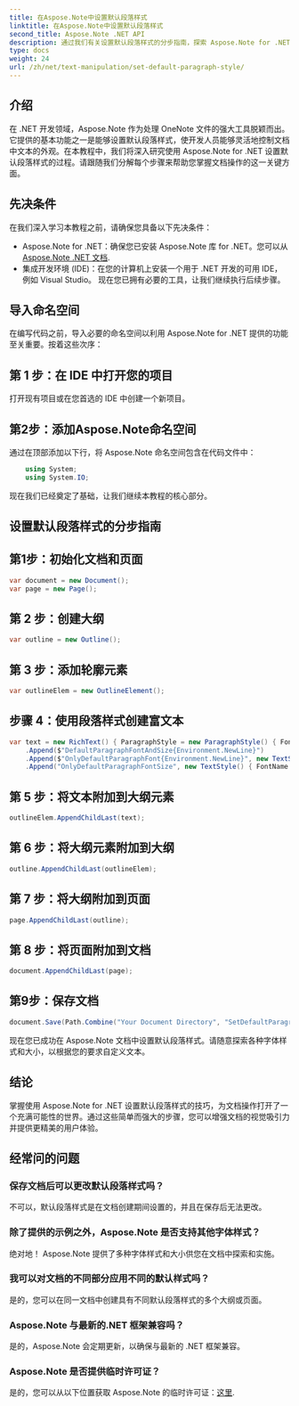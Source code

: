 ```yaml
---
title: 在Aspose.Note中设置默认段落样式
linktitle: 在Aspose.Note中设置默认段落样式
second_title: Aspose.Note .NET API
description: 通过我们有关设置默认段落样式的分步指南，探索 Aspose.Note for .NET 的强大功能。毫不费力地提高您的文档操作技能。
type: docs
weight: 24
url: /zh/net/text-manipulation/set-default-paragraph-style/
---
```

## 介绍
在 .NET 开发领域，Aspose.Note 作为处理 OneNote 文件的强大工具脱颖而出。它提供的基本功能之一是能够设置默认段落样式，使开发人员能够灵活地控制文档中文本的外观。在本教程中，我们将深入研究使用 Aspose.Note for .NET 设置默认段落样式的过程。请跟随我们分解每个步骤来帮助您掌握文档操作的这一关键方面。
## 先决条件
在我们深入学习本教程之前，请确保您具备以下先决条件：
-  Aspose.Note for .NET：确保您已安装 Aspose.Note 库 for .NET。您可以从[Aspose.Note .NET 文档](https://reference.aspose.com/note/net/).
- 集成开发环境 (IDE)：在您的计算机上安装一个用于 .NET 开发的可用 IDE，例如 Visual Studio。
现在您已拥有必要的工具，让我们继续执行后续步骤。
## 导入命名空间
在编写代码之前，导入必要的命名空间以利用 Aspose.Note for .NET 提供的功能至关重要。按着这些次序：
## 第 1 步：在 IDE 中打开您的项目
打开现有项目或在您首选的 IDE 中创建一个新项目。
## 第2步：添加Aspose.Note命名空间
通过在顶部添加以下行，将 Aspose.Note 命名空间包含在代码文件中：
```csharp
    using System;
    using System.IO;
```
现在我们已经奠定了基础，让我们继续本教程的核心部分。
## 设置默认段落样式的分步指南
## 第1步：初始化文档和页面
```csharp
var document = new Document();
var page = new Page();
```
## 第 2 步：创建大纲
```csharp
var outline = new Outline();
```
## 第 3 步：添加轮廓元素
```csharp
var outlineElem = new OutlineElement();
```
## 步骤 4：使用段落样式创建富文本
```csharp
var text = new RichText() { ParagraphStyle = new ParagraphStyle() { FontName = "Courier New", FontSize = 20 } }
    .Append($"DefaultParagraphFontAndSize{Environment.NewLine}")
    .Append($"OnlyDefaultParagraphFont{Environment.NewLine}", new TextStyle() { FontSize = 14 })
    .Append("OnlyDefaultParagraphFontSize", new TextStyle() { FontName = "Verdana" });
```
## 第 5 步：将文本附加到大纲元素
```csharp
outlineElem.AppendChildLast(text);
```
## 第 6 步：将大纲元素附加到大纲
```csharp
outline.AppendChildLast(outlineElem);
```
## 第 7 步：将大纲附加到页面
```csharp
page.AppendChildLast(outline);
```
## 第 8 步：将页面附加到文档
```csharp
document.AppendChildLast(page);
```
## 第9步：保存文档
```csharp
document.Save(Path.Combine("Your Document Directory", "SetDefaultParagraphStyle.one"));
```
现在您已成功在 Aspose.Note 文档中设置默认段落样式。请随意探索各种字体样式和大小，以根据您的要求自定义文本。
## 结论
掌握使用 Aspose.Note for .NET 设置默认段落样式的技巧，为文档操作打开了一个充满可能性的世界。通过这些简单而强大的步骤，您可以增强文档的视觉吸引力并提供更精美的用户体验。
## 经常问的问题
### 保存文档后可以更改默认段落样式吗？
不可以，默认段落样式是在文档创建期间设置的，并且在保存后无法更改。
### 除了提供的示例之外，Aspose.Note 是否支持其他字体样式？
绝对地！ Aspose.Note 提供了多种字体样式和大小供您在文档中探索和实施。
### 我可以对文档的不同部分应用不同的默认样式吗？
是的，您可以在同一文档中创建具有不同默认段落样式的多个大纲或页面。
### Aspose.Note 与最新的.NET 框架兼容吗？
是的，Aspose.Note 会定期更新，以确保与最新的 .NET 框架兼容。
### Aspose.Note 是否提供临时许可证？
是的，您可以从以下位置获取 Aspose.Note 的临时许可证：[这里](https://purchase.aspose.com/temporary-license/).